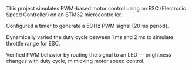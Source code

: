 This project simulates PWM-based motor control using an ESC (Electronic Speed Controller) on an STM32 microcontroller.

Configured a timer to generate a 50 Hz PWM signal (20 ms period).

Dynamically varied the duty cycle between 1 ms and 2 ms to simulate throttle range for ESC.

Verified PWM behavior by routing the signal to an LED — brightness changes with duty cycle, mimicking motor speed control.
